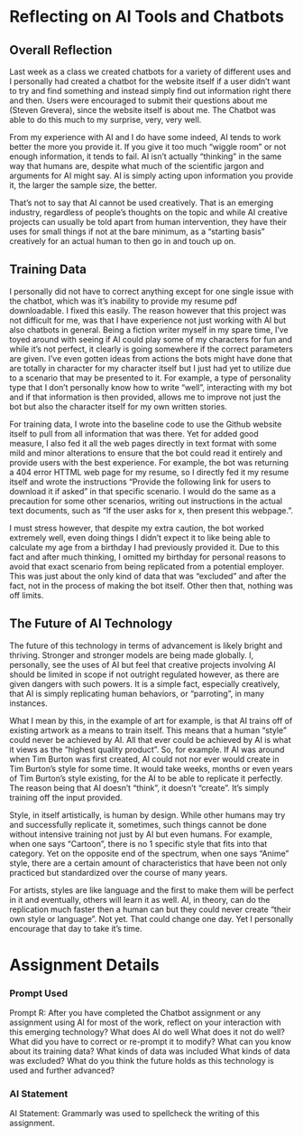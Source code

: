 # Reflecting on AI Tools and Chatbots

## Overall Reflection

Last week as a class we created chatbots for a variety of different uses and I personally had created a chatbot for the website itself if a user didn’t want to try and find something and instead simply find out information right there and then. Users were encouraged to submit their questions about me (Steven Grevera), since the website itself is about me. The Chatbot was able to do this much to my surprise, very, very well. 

From my experience with AI and I do have some indeed, AI tends to work better the more you provide it. If you give it too much “wiggle room” or not enough information, it tends to fail. AI isn’t actually “thinking” in the same way that humans are, despite what much of the scientific jargon and arguments for AI might say. AI is simply acting upon information you provide it, the larger the sample size, the better.

That’s not to say that AI cannot be used creatively. That is an emerging industry, regardless of people’s thoughts on the topic and while AI creative projects can usually be told apart from human intervention, they have their uses for small things if not at the bare minimum, as a “starting basis” creatively for an actual human to then go in and touch up on. 

## Training Data

I personally did not have to correct anything except for one single issue with the chatbot, which was it’s inability to provide my resume pdf downloadable. I fixed this easily. The reason however that this project was not difficult for me, was that I have experience not just working with AI but also chatbots in general. Being a fiction writer myself in my spare time, I’ve toyed around with seeing if AI could play some of my characters for fun and while it’s not perfect, it clearly is going somewhere if the correct parameters are given.  I’ve even gotten ideas from actions the bots might have done that are totally in character for my character itself but I just had yet to utilize due to a scenario that may be presented to it. For example, a type of personality type that I don’t personally know how to write “well”, interacting with my bot and if that information is then provided, allows me to improve not just the bot but also the character itself for my own written stories. 

For training data, I wrote into the baseline code to use the Github website itself to pull from all information that was there. Yet for added good measure, I also fed it all the web pages directly in text format with some mild and minor alterations to ensure that the bot could read it entirely and provide users with the best experience. For example, the bot was returning a 404 error HTTML web page for my resume, so I directly fed it my resume itself and wrote the instructions “Provide the following link for users to download it if asked” in that specific scenario. I would do the same as a precaution for some other scenarios, writing out instructions in the actual text documents, such as “If the user asks for x, then present this webpage.”. 

I must stress however, that despite my extra caution, the bot worked extremely well, even doing things I didn’t expect it to like being able to calculate my age from a birthday I had previously provided it. Due to this fact and after much thinking, I omitted my birthday for personal reasons to avoid that exact scenario from being replicated from a potential employer. This was just about the only kind of data that was “excluded” and after the fact, not in the process of making the bot itself. Other then that, nothing was off limits. 

## The Future of AI Technology

The future of this technology in terms of advancement is likely bright and thriving. Stronger and stronger models are being made globally. I, personally, see the uses of AI but feel that creative projects involving AI should be limited in scope if not outright regulated however, as there are given dangers with such powers. It is a simple fact, especially creatively, that AI is simply replicating human behaviors, or “parroting”, in many instances. 

What I mean by this, in the example of art for example, is that AI trains off of existing artwork as a means to train itself. This means that a human “style” could never be achieved by AI. All that ever could be achieved by AI is what it views as the “highest quality product”. So, for example. If AI was around when Tim Burton was first created, AI could not nor ever would create in Tim Burton’s style for some time. It would take weeks, months or even years of Tim Burton’s style existing, for the AI to be able to replicate it perfectly. The reason being that AI doesn’t “think”, it doesn’t “create”. It’s simply training off the input provided. 

Style, in itself artistically, is human by design. While other humans may try and successfully replicate it, sometimes, such things cannot be done without intensive training not just by AI but even humans. For example, when one says “Cartoon”, there is no 1 specific style that fits into that category. Yet on the opposite end of the spectrum, when one says “Anime” style, there are a certain amount of characteristics that have been not only practiced but standardized over the course of many years. 

For artists, styles are like language and the first to make them will be perfect in it and eventually, others will learn it as well. AI, in theory, can do the replication much faster then a human can but they could never create “their own style or language”. Not yet. That could change one day. Yet I personally encourage that day to take it’s time. 

# Assignment Details

### Prompt Used 

Prompt R: After you have completed the Chatbot assignment or any assignment using AI for most of the work, reflect on your interaction with this emerging technology? What does AI do well What does it not do well? What did you have to correct or re-prompt it to modify? What can you know about its training data? What kinds of data was included What kinds of data was excluded? What do you think the future holds as this technology is used and further advanced?

### AI Statement

AI Statement: Grammarly was used to spellcheck the writing of this assignment.
